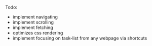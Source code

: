 Todo:
- implement navigating
- implement scrolling
- implement fetching
- optimizes css rendering
- implement focusing on task-list from any webpage via shortcuts
